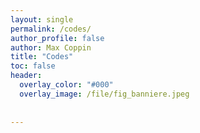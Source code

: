 ```yaml
---
layout: single 
permalink: /codes/
author_profile: false
author: Max Coppin
title: "Codes"
toc: false
header:
  overlay_color: "#000"
  overlay_image: /file/fig_banniere.jpeg
  
  
---
```



